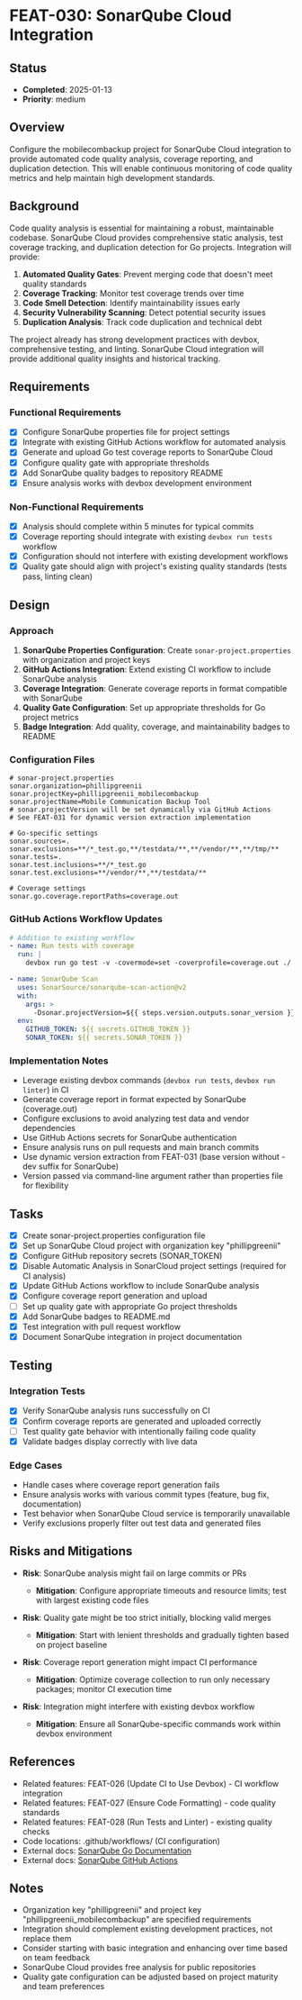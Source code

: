 # FEAT-030: SonarQube Cloud Integration

## Status
- **Completed**: 2025-01-13
- **Priority**: medium

## Overview
Configure the mobilecombackup project for SonarQube Cloud integration to provide automated code quality analysis, coverage reporting, and duplication detection. This will enable continuous monitoring of code quality metrics and help maintain high development standards.

## Background
Code quality analysis is essential for maintaining a robust, maintainable codebase. SonarQube Cloud provides comprehensive static analysis, test coverage tracking, and duplication detection for Go projects. Integration will provide:

1. **Automated Quality Gates**: Prevent merging code that doesn't meet quality standards
2. **Coverage Tracking**: Monitor test coverage trends over time  
3. **Code Smell Detection**: Identify maintainability issues early
4. **Security Vulnerability Scanning**: Detect potential security issues
5. **Duplication Analysis**: Track code duplication and technical debt

The project already has strong development practices with devbox, comprehensive testing, and linting. SonarQube Cloud integration will provide additional quality insights and historical tracking.

## Requirements
### Functional Requirements
- [x] Configure SonarQube properties file for project settings
- [x] Integrate with existing GitHub Actions workflow for automated analysis
- [x] Generate and upload Go test coverage reports to SonarQube Cloud
- [x] Configure quality gate with appropriate thresholds
- [x] Add SonarQube quality badges to repository README
- [x] Ensure analysis works with devbox development environment

### Non-Functional Requirements
- [x] Analysis should complete within 5 minutes for typical commits
- [x] Coverage reporting should integrate with existing `devbox run tests` workflow
- [x] Configuration should not interfere with existing development workflows
- [x] Quality gate should align with project's existing quality standards (tests pass, linting clean)

## Design
### Approach
1. **SonarQube Properties Configuration**: Create `sonar-project.properties` with organization and project keys
2. **GitHub Actions Integration**: Extend existing CI workflow to include SonarQube analysis
3. **Coverage Integration**: Generate coverage reports in format compatible with SonarQube
4. **Quality Gate Configuration**: Set up appropriate thresholds for Go project metrics
5. **Badge Integration**: Add quality, coverage, and maintainability badges to README

### Configuration Files
```properties
# sonar-project.properties
sonar.organization=phillipgreenii
sonar.projectKey=phillipgreenii_mobilecombackup
sonar.projectName=Mobile Communication Backup Tool
# sonar.projectVersion will be set dynamically via GitHub Actions
# See FEAT-031 for dynamic version extraction implementation

# Go-specific settings
sonar.sources=.
sonar.exclusions=**/*_test.go,**/testdata/**,**/vendor/**,**/tmp/**
sonar.tests=.
sonar.test.inclusions=**/*_test.go
sonar.test.exclusions=**/vendor/**,**/testdata/**

# Coverage settings
sonar.go.coverage.reportPaths=coverage.out
```

### GitHub Actions Workflow Updates
```yaml
# Addition to existing workflow
- name: Run tests with coverage
  run: |
    devbox run go test -v -covermode=set -coverprofile=coverage.out ./...

- name: SonarQube Scan
  uses: SonarSource/sonarqube-scan-action@v2
  with:
    args: >
      -Dsonar.projectVersion=${{ steps.version.outputs.sonar_version }}
  env:
    GITHUB_TOKEN: ${{ secrets.GITHUB_TOKEN }}
    SONAR_TOKEN: ${{ secrets.SONAR_TOKEN }}
```

### Implementation Notes
- Leverage existing devbox commands (`devbox run tests`, `devbox run linter`) in CI
- Generate coverage report in format expected by SonarQube (coverage.out)
- Configure exclusions to avoid analyzing test data and vendor dependencies
- Use GitHub Actions secrets for SonarQube authentication
- Ensure analysis runs on pull requests and main branch commits
- Use dynamic version extraction from FEAT-031 (base version without -dev suffix for SonarQube)
- Version passed via command-line argument rather than properties file for flexibility

## Tasks
- [x] Create sonar-project.properties configuration file
- [x] Set up SonarQube Cloud project with organization key "phillipgreenii"
- [x] Configure GitHub repository secrets (SONAR_TOKEN)
- [x] Disable Automatic Analysis in SonarCloud project settings (required for CI analysis)
- [x] Update GitHub Actions workflow to include SonarQube analysis
- [x] Configure coverage report generation and upload
- [ ] Set up quality gate with appropriate Go project thresholds
- [x] Add SonarQube badges to README.md
- [x] Test integration with pull request workflow
- [x] Document SonarQube integration in project documentation

## Testing
### Integration Tests
- [x] Verify SonarQube analysis runs successfully on CI
- [x] Confirm coverage reports are generated and uploaded correctly
- [ ] Test quality gate behavior with intentionally failing code quality
- [x] Validate badges display correctly with live data

### Edge Cases
- Handle cases where coverage report generation fails
- Ensure analysis works with various commit types (feature, bug fix, documentation)
- Test behavior when SonarQube Cloud service is temporarily unavailable
- Verify exclusions properly filter out test data and generated files

## Risks and Mitigations
- **Risk**: SonarQube analysis might fail on large commits or PRs
  - **Mitigation**: Configure appropriate timeouts and resource limits; test with largest existing code files

- **Risk**: Quality gate might be too strict initially, blocking valid merges
  - **Mitigation**: Start with lenient thresholds and gradually tighten based on project baseline

- **Risk**: Coverage report generation might impact CI performance
  - **Mitigation**: Optimize coverage collection to run only necessary packages; monitor CI execution time

- **Risk**: Integration might interfere with existing devbox workflow
  - **Mitigation**: Ensure all SonarQube-specific commands work within devbox environment

## References
- Related features: FEAT-026 (Update CI to Use Devbox) - CI workflow integration
- Related features: FEAT-027 (Ensure Code Formatting) - code quality standards
- Related features: FEAT-028 (Run Tests and Linter) - existing quality checks
- Code locations: .github/workflows/ (CI configuration)
- External docs: [SonarQube Go Documentation](https://docs.sonarqube.org/latest/analysis/languages/go/)
- External docs: [SonarQube GitHub Actions](https://github.com/SonarSource/sonarqube-quality-gate-action)

## Notes
- Organization key "phillipgreenii" and project key "phillipgreenii_mobilecombackup" are specified requirements
- Integration should complement existing development practices, not replace them
- Consider starting with basic integration and enhancing over time based on team feedback
- SonarQube Cloud provides free analysis for public repositories
- Quality gate configuration can be adjusted based on project maturity and team preferences